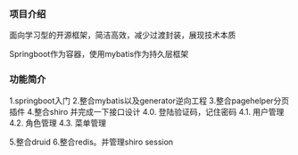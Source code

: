 ###  **项目介绍** 


面向学习型的开源框架，简洁高效，减少过渡封装，展现技术本质

Springboot作为容器，使用mybatis作为持久层框架



###  **功能简介** 

1.springboot入门
2.整合mybatis以及generator逆向工程
3.整合pagehelper分页插件
4.整合shiro 并完成一下接口设计
  4.0. 登陆验证码，记住密码
  4.1. 用户管理
  4.2. 角色管理
  4.3. 菜单管理

5.整合druid
6.整合redis。并管理shiro session